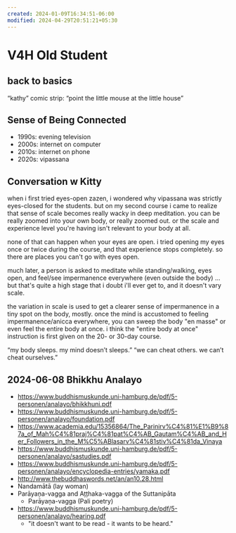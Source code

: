 ```yaml
---
created: 2024-01-09T16:34:51-06:00
modified: 2024-04-29T20:51:21+05:30
---
```


# V4H Old Student

## back to basics

“kathy” comic strip: “point the little mouse at the little house”

## Sense of Being Connected

- 1990s: evening television
- 2000s: internet on computer
- 2010s: internet on phone
- 2020s: vipassana

## Conversation w Kitty

when i first tried eyes-open zazen, i wondered why vipassana was strictly eyes-closed for the students. but on my second course i came to realize that sense of scale becomes really wacky in deep meditation. you can be really zoomed into your own body, or really zoomed out. or the scale and experience level you're having isn't relevant to your body at all.

none of that can happen when your eyes are open. i tried opening my eyes once or twice during the course, and that experience stops completely. so there are places you can't go with eyes open.

much later, a person is asked to meditate while standing/walking, eyes open, and feel/see impermanence everywhere (even outside the body) ... but that's quite a high stage that i doubt i'll ever get to, and it doesn't vary scale.

the variation in scale is used to get a clearer sense of impermanence in a tiny spot on the body, mostly. once the mind is accustomed to feeling impermanence/anicca everywhere, you can sweep the body "en masse" or even feel the entire body at once. i think the "entire body at once" instruction is first given on the 20- or 30-day course.

“my body sleeps. my mind doesn’t sleeps.”
“we can cheat others. we can’t cheat ourselves.”

## 2024-06-08 Bhikkhu Analayo

* https://www.buddhismuskunde.uni-hamburg.de/pdf/5-personen/analayo/bhikkhuni.pdf
* https://www.buddhismuskunde.uni-hamburg.de/pdf/5-personen/analayo/foundation.pdf
* https://www.academia.edu/15356864/The_Parinirv%C4%81%E1%B9%87a_of_Mah%C4%81praj%C4%81pat%C4%AB_Gautam%C4%AB_and_Her_Followers_in_the_M%C5%ABlasarv%C4%81stiv%C4%81da_Vinaya
* https://www.buddhismuskunde.uni-hamburg.de/pdf/5-personen/analayo/sastudies.pdf
* https://www.buddhismuskunde.uni-hamburg.de/pdf/5-personen/analayo/encyclopedia-entries/yamaka.pdf
* http://www.thebuddhaswords.net/an/an10.28.html
* Nandamātā (lay woman)
* Parāyaņa-vagga and Ațțhaka-vagga of the Suttanipāta
    * Parāyaņa-vagga (Pali poetry)
* https://www.buddhismuskunde.uni-hamburg.de/pdf/5-personen/analayo/hearing.pdf
    * "it doesn't want to be read - it wants to be heard."
